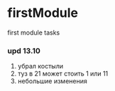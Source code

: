 # firstModule
first module tasks
### upd 13.10
1. убрал костыли
2. туз в 21 может стоить 1 или 11
3. небольшие изменения
